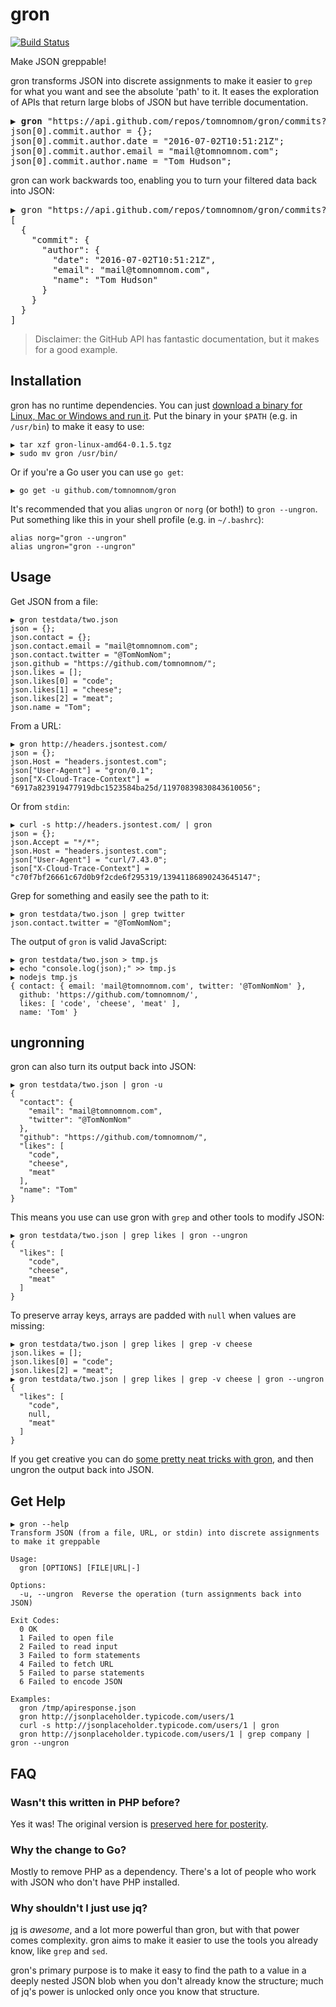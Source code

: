 # gron
[![Build Status](https://travis-ci.org/tomnomnom/gron.svg?branch=master)](https://travis-ci.org/tomnomnom/gron)

Make JSON greppable!

gron transforms JSON into discrete assignments to make it easier to `grep` for what you want and see the absolute 'path' to it.
It eases the exploration of APIs that return large blobs of JSON but have terrible documentation.

<pre>
▶ <b>gron</b> "https://api.github.com/repos/tomnomnom/gron/commits?per_page=1" | fgrep "commit.author"
json[0].commit.author = {};
json[0].commit.author.date = "2016-07-02T10:51:21Z";
json[0].commit.author.email = "mail@tomnomnom.com";
json[0].commit.author.name = "Tom Hudson";
</pre>

gron can work backwards too, enabling you to turn your filtered data back into JSON:
<pre>
▶ gron "https://api.github.com/repos/tomnomnom/gron/commits?per_page=1" | fgrep "commit.author" | <b>gron --ungron</b>
[
  {
    "commit": {
      "author": {
        "date": "2016-07-02T10:51:21Z",
        "email": "mail@tomnomnom.com",
        "name": "Tom Hudson"
      }
    }
  }
]
</pre>

> Disclaimer: the GitHub API has fantastic documentation, but it makes for a good example.

## Installation

gron has no runtime dependencies. You can just [download a binary for Linux, Mac or Windows and run it](https://github.com/tomnomnom/gron/releases).
Put the binary in your `$PATH` (e.g. in `/usr/bin`) to make it easy to use:
```
▶ tar xzf gron-linux-amd64-0.1.5.tgz
▶ sudo mv gron /usr/bin/
```

Or if you're a Go user you can use `go get`:

```
▶ go get -u github.com/tomnomnom/gron
```

It's recommended that you alias `ungron` or `norg` (or both!) to `gron --ungron`. Put something like this in your shell profile (e.g. in `~/.bashrc`):
```
alias norg="gron --ungron"
alias ungron="gron --ungron"
```

## Usage

Get JSON from a file:

```
▶ gron testdata/two.json 
json = {};
json.contact = {};
json.contact.email = "mail@tomnomnom.com";
json.contact.twitter = "@TomNomNom";
json.github = "https://github.com/tomnomnom/";
json.likes = [];
json.likes[0] = "code";
json.likes[1] = "cheese";
json.likes[2] = "meat";
json.name = "Tom";
```

From a URL:

```
▶ gron http://headers.jsontest.com/
json = {};
json.Host = "headers.jsontest.com";
json["User-Agent"] = "gron/0.1";
json["X-Cloud-Trace-Context"] = "6917a823919477919dbc1523584ba25d/11970839830843610056";
```

Or from `stdin`:

```
▶ curl -s http://headers.jsontest.com/ | gron
json = {};
json.Accept = "*/*";
json.Host = "headers.jsontest.com";
json["User-Agent"] = "curl/7.43.0";
json["X-Cloud-Trace-Context"] = "c70f7bf26661c67d0b9f2cde6f295319/13941186890243645147";
```

Grep for something and easily see the path to it:

```
▶ gron testdata/two.json | grep twitter
json.contact.twitter = "@TomNomNom";
```

The output of `gron` is valid JavaScript:

```
▶ gron testdata/two.json > tmp.js
▶ echo "console.log(json);" >> tmp.js
▶ nodejs tmp.js
{ contact: { email: 'mail@tomnomnom.com', twitter: '@TomNomNom' },
  github: 'https://github.com/tomnomnom/',
  likes: [ 'code', 'cheese', 'meat' ],
  name: 'Tom' }
```

## ungronning
gron can also turn its output back into JSON:
```
▶ gron testdata/two.json | gron -u
{
  "contact": {
    "email": "mail@tomnomnom.com",
    "twitter": "@TomNomNom"
  },
  "github": "https://github.com/tomnomnom/",
  "likes": [
    "code",
    "cheese",
    "meat"
  ],
  "name": "Tom"
}
```

This means you use can use gron with `grep` and other tools to modify JSON:
```
▶ gron testdata/two.json | grep likes | gron --ungron
{
  "likes": [
    "code",
    "cheese",
    "meat"
  ]
}
```

To preserve array keys, arrays are padded with `null` when values are missing:
```
▶ gron testdata/two.json | grep likes | grep -v cheese
json.likes = [];
json.likes[0] = "code";
json.likes[2] = "meat";
▶ gron testdata/two.json | grep likes | grep -v cheese | gron --ungron
{
  "likes": [
    "code",
    null,
    "meat"
  ]
}
```

If you get creative you can do [some pretty neat tricks with gron](ADVANCED.mkd), and
then ungron the output back into JSON.

## Get Help

```
▶ gron --help
Transform JSON (from a file, URL, or stdin) into discrete assignments to make it greppable

Usage:
  gron [OPTIONS] [FILE|URL|-]

Options:
  -u, --ungron	Reverse the operation (turn assignments back into JSON)

Exit Codes:
  0	OK
  1	Failed to open file
  2	Failed to read input
  3	Failed to form statements
  4	Failed to fetch URL
  5	Failed to parse statements
  6	Failed to encode JSON

Examples:
  gron /tmp/apiresponse.json
  gron http://jsonplaceholder.typicode.com/users/1 
  curl -s http://jsonplaceholder.typicode.com/users/1 | gron
  gron http://jsonplaceholder.typicode.com/users/1 | grep company | gron --ungron
```

## FAQ
### Wasn't this written in PHP before?
Yes it was! The original version is [preserved here for posterity](https://github.com/tomnomnom/gron/blob/master/original-gron.php).

### Why the change to Go?
Mostly to remove PHP as a dependency. There's a lot of people who work with JSON who don't have PHP installed.

### Why shouldn't I just use jq?
[jq](https://stedolan.github.io/jq/) is *awesome*, and a lot more powerful than gron, but with that power comes
complexity. gron aims to make it easier to use the tools you already know, like `grep` and `sed`.

gron's primary purpose is to make it easy to find the path to a value in a deeply nested JSON blob
when you don't already know the structure; much of jq's power is unlocked only once you know that structure.
